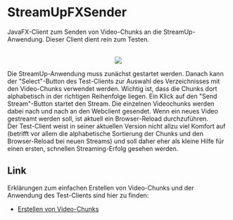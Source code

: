 # StreamUpFXSender
JavaFX-Client zum Senden von Video-Chunks an die StreamUp-Anwendung. Dieser Client dient rein zum Testen.

<p align="center"><br/>
  <img src="https://github.com/javaakademie/StreamUpFXSender/blob/master/preview.png" border="0">
</p>

Die StreamUp-Anwendung muss zunächst gestartet werden. Danach kann der "Select"-Button des Test-Clients zur Auswahl des Verzeichnisses mit den Video-Chunks verwendet werden. Wichtig ist, dass die Chunks dort alphabetisch in der richtigen Reihenfolge liegen. Ein Klick auf den "Send Stream"-Button startet den Stream. Die einzelnen Videochunks werden dabei nach und nach an den Webclient gesendet. Wenn ein neues Video gestreamt werden soll, ist aktuell ein Browser-Reload durchzuführen. <br/>
Der Test-Client weist in seiner aktuellen Version nicht allzu viel Komfort auf (betrifft vor allem die alphabetische Sortierung der Chunks und den Browser-Reload bei neuen Streams) und soll daher eher als kleine Hilfe für einen ersten, schnellen Streaming-Erfolg gesehen werden.  

## Link   
Erklärungen zum einfachen Erstellen von Video-Chunks und der Anwendung des Test-Clients sind hier zu finden: 

<ul>
  <li>
	<a href="http://javaakademie.de/blog/streamup-video-chunks-erzeugen-mpeg-dash" target="_blank">Erstellen von Video-Chunks</a>
  </li>
</ul>
<br/>

